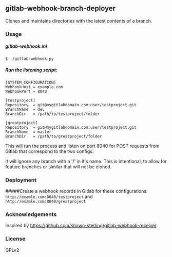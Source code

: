 ## gitlab-webhook-branch-deployer

Clones and maintains directories with the latest contents of a branch.

### Usage

##### gitlab-webhook.ini

```$ ./gitlab-webhook.py```

##### Run the listening script:

```
[SYSTEM_CONFIGURATION]
WebhookHost	= example.com
WebhookPort	= 8040

[testproject]
Repository	= git@mygitlabdomain.com:user/testproject.git
BranchName	= dev
BranchDir	= /path/to/testproject/folder

[greatproject]
Repository	= git@mygitlabdomain.com:user/testproject.git
BranchName	= master
BranchDir	= /path/to/greatproject/folder
```

This will run the process and listen on port 8040 for POST requests from Gitlab that correspond to the two configs.

It will ignore any branch with a '/' in it's name. This is intentional, to allow for feature branches or similar that will not be cloned.

### Deployment

#####Create a webhook records in Gitlab for these configurations:
```http://examle.com:8040/testproject```
and
```http://examle.com:8040/greatproject```

### Acknowledgements

Inspired by https://github.com/shawn-sterling/gitlab-webhook-receiver.

### License

GPLv2
